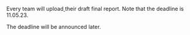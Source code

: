 Every team will upload[
](https://else.fcim.utm.md/mod/assign/view.php?id=36202)their draft final
report. Note that the deadline is 11.05.23.

The deadline will be announced later.
